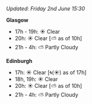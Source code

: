 *Updated: Friday 2nd June 15:30*

**Glasgow**

* 17h - 19h: :sunny: Clear
* 20h: :sunny: Clear [:partly_sunny: as of 10h]
* 21h - 4h: :partly_sunny: Partly Cloudy

**Edinburgh**

* 17h: :sunny: Clear [:cyclone:(:sunny:) as of 17h]
* 18h, 19h: :sunny: Clear
* 20h: :sunny: Clear [:partly_sunny: as of 10h]
* 21h - 4h: :partly_sunny: Partly Cloudy
